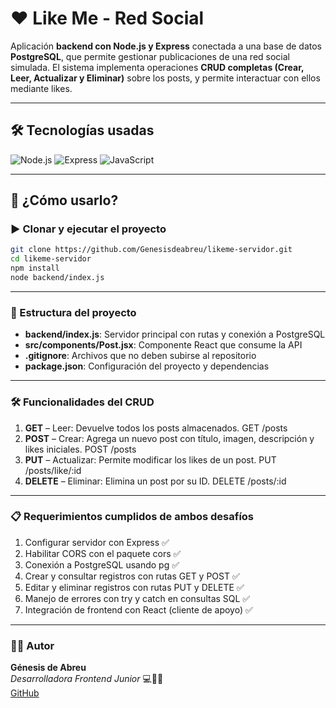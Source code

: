 # ❤️ Like Me - Red Social

Aplicación **backend con Node.js y Express** conectada a una base de datos **PostgreSQL**, que permite gestionar publicaciones de una red social simulada.
El sistema implementa operaciones **CRUD completas (Crear, Leer, Actualizar y Eliminar)** sobre los posts, y permite interactuar con ellos mediante likes.


---

## 🛠️ Tecnologías usadas

![Node.js](https://img.shields.io/badge/Node.js-339933?style=for-the-badge&logo=node.js&logoColor=white)
![Express](https://img.shields.io/badge/Express.js-black?style=for-the-badge)
![JavaScript](https://img.shields.io/badge/JavaScript-F7DF1E?style=for-the-badge&logo=javascript&logoColor=black)


---

## 🚀 ¿Cómo usarlo?

### ▶️ Clonar y ejecutar el proyecto

```bash
git clone https://github.com/Genesisdeabreu/likeme-servidor.git
cd likeme-servidor
npm install
node backend/index.js
```


---

### 📁 Estructura del proyecto
- **backend/index.js**: Servidor principal con rutas y conexión a PostgreSQL
- **src/components/Post.jsx**: Componente React que consume la API
- **.gitignore**: Archivos que no deben subirse al repositorio
- **package.json**: Configuración del proyecto y dependencias


---

### 🛠️ Funcionalidades del CRUD
1. **GET** – Leer: Devuelve todos los posts almacenados. GET /posts
2. **POST** – Crear: Agrega un nuevo post con título, imagen, descripción y likes iniciales. POST /posts
3. **PUT** – Actualizar: Permite modificar los likes de un post. PUT /posts/like/:id
4. **DELETE** – Eliminar: Elimina un post por su ID. DELETE /posts/:id


---

### 📋 Requerimientos cumplidos de ambos desafíos 
1. Configurar servidor con Express ✅
2. Habilitar CORS con el paquete cors ✅
3. Conexión a PostgreSQL usando pg ✅
4. Crear y consultar registros con rutas GET y POST ✅
5. Editar y eliminar registros con rutas PUT y DELETE ✅
6. Manejo de errores con try y catch en consultas SQL ✅
7. Integración de frontend con React (cliente de apoyo) ✅


---

### 👩‍💻 Autor
**Génesis de Abreu**  
*Desarrolladora Frontend Junior* 💻🎨✨  
[GitHub](https://github.com/Genesisdeabreu)